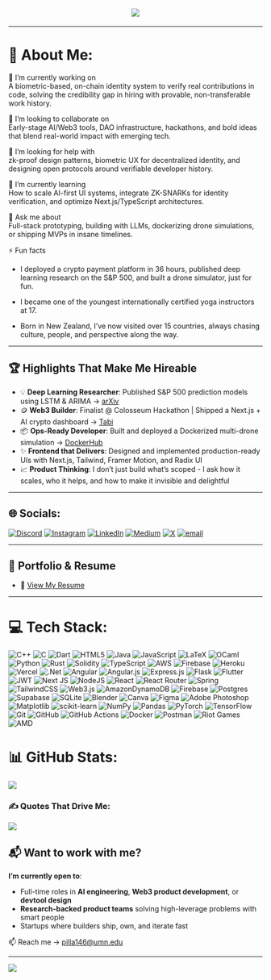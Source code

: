 <!-- Typing animation -->
<h1 align="center">
  <img src="https://readme-typing-svg.herokuapp.com?font=Fira+Code&size=28&duration=3000&pause=1000&center=true&vCenter=true&multiline=true&width=885&height=120&lines=Hey%2C+I'm+Prashant+Pilla!;I+build+at+the+intersection+of+AI,+Web3,+and+finance.;Engineer.+Researcher.+Maker.+Builder.">
</h1>

---


# 💫 About Me:

🔭 I’m currently working on  
A biometric-based, on-chain identity system to verify real contributions in code, solving the credibility gap in hiring with provable, non-transferable work history.

👯 I’m looking to collaborate on  
Early-stage AI/Web3 tools, DAO infrastructure, hackathons, and bold ideas that blend real-world impact with emerging tech.

🤝 I’m looking for help with  
zk-proof design patterns, biometric UX for decentralized identity, and designing open protocols around verifiable developer history.

🌱 I’m currently learning  
How to scale AI-first UI systems, integrate ZK-SNARKs for identity verification, and optimize Next.js/TypeScript architectures.

💬 Ask me about  
Full-stack prototyping, building with LLMs, dockerizing drone simulations, or shipping MVPs in insane timelines.

⚡ Fun facts
* I deployed a crypto payment platform in 36 hours, published deep learning research on the S&P 500, and built a drone simulator, just for fun.

* I became one of the youngest internationally certified yoga instructors at 17.

* Born in New Zealand, I’ve now visited over 15 countries, always chasing culture, people, and perspective along the way.

---

## 🏆 Highlights That Make Me Hireable

- 💡 **Deep Learning Researcher**: Published S&P 500 prediction models using LSTM & ARIMA → [arXiv](https://arxiv.org/abs/2501.17366)  
- 🪙 **Web3 Builder**: Finalist @ Colosseum Hackathon | Shipped a Next.js + AI crypto dashboard → [Tabi](https://tabi-eight.vercel.app/)  
- 📦 **Ops-Ready Developer**: Built and deployed a Dockerized multi-drone simulation → [DockerHub](https://hub.docker.com/r/prashantpilla/gopher-drone-sim)  
- ✨ **Frontend that Delivers**: Designed and implemented production-ready UIs with Next.js, Tailwind, Framer Motion, and Radix UI  
- 📈 **Product Thinking**: I don’t just build what’s scoped - I ask how it scales, who it helps, and how to make it invisible and delightful

---

## 🌐 Socials:
[![Discord](https://img.shields.io/badge/Discord-%237289DA.svg?logo=discord&logoColor=white)](https://discord.com/users/238298781764812800) [![Instagram](https://img.shields.io/badge/Instagram-%23E4405F.svg?logo=Instagram&logoColor=white)](https://instagram.com/prashant.pailla) [![LinkedIn](https://img.shields.io/badge/LinkedIn-%230077B5.svg?logo=linkedin&logoColor=white)](https://linkedin.com/in/prashant-pilla) [![Medium](https://img.shields.io/badge/Medium-12100E?logo=medium&logoColor=white)](https://medium.com/@pilla146) [![X](https://img.shields.io/badge/X-black.svg?logo=X&logoColor=white)](https://x.com/abstruderex) [![email](https://img.shields.io/badge/Email-D14836?logo=gmail&logoColor=white)](mailto:pilla146@umn.edu) 

---

## 📄 Portfolio & Resume

- 📄 [View My Resume](https://github.com/prashant-pilla/prashant-pilla/blob/main/Prashant%20Pilla%20Resume%20W3.pdf)

---

# 💻 Tech Stack:
![C++](https://img.shields.io/badge/c++-%2300599C.svg?style=for-the-badge&logo=c%2B%2B&logoColor=white) ![C](https://img.shields.io/badge/c-%2300599C.svg?style=for-the-badge&logo=c&logoColor=white) ![Dart](https://img.shields.io/badge/dart-%230175C2.svg?style=for-the-badge&logo=dart&logoColor=white) ![HTML5](https://img.shields.io/badge/html5-%23E34F26.svg?style=for-the-badge&logo=html5&logoColor=white) ![Java](https://img.shields.io/badge/java-%23ED8B00.svg?style=for-the-badge&logo=openjdk&logoColor=white) ![JavaScript](https://img.shields.io/badge/javascript-%23323330.svg?style=for-the-badge&logo=javascript&logoColor=%23F7DF1E) ![LaTeX](https://img.shields.io/badge/latex-%23008080.svg?style=for-the-badge&logo=latex&logoColor=white) ![OCaml](https://img.shields.io/badge/OCaml-%23E98407.svg?style=for-the-badge&logo=ocaml&logoColor=white) ![Python](https://img.shields.io/badge/python-3670A0?style=for-the-badge&logo=python&logoColor=ffdd54) ![Rust](https://img.shields.io/badge/rust-%23000000.svg?style=for-the-badge&logo=rust&logoColor=white) ![Solidity](https://img.shields.io/badge/Solidity-%23363636.svg?style=for-the-badge&logo=solidity&logoColor=white) ![TypeScript](https://img.shields.io/badge/typescript-%23007ACC.svg?style=for-the-badge&logo=typescript&logoColor=white) ![AWS](https://img.shields.io/badge/AWS-%23FF9900.svg?style=for-the-badge&logo=amazon-aws&logoColor=white) ![Firebase](https://img.shields.io/badge/firebase-%23039BE5.svg?style=for-the-badge&logo=firebase) ![Heroku](https://img.shields.io/badge/heroku-%23430098.svg?style=for-the-badge&logo=heroku&logoColor=white) ![Vercel](https://img.shields.io/badge/vercel-%23000000.svg?style=for-the-badge&logo=vercel&logoColor=white) ![.Net](https://img.shields.io/badge/.NET-5C2D91?style=for-the-badge&logo=.net&logoColor=white) ![Angular](https://img.shields.io/badge/angular-%23DD0031.svg?style=for-the-badge&logo=angular&logoColor=white) ![Angular.js](https://img.shields.io/badge/angular.js-%23E23237.svg?style=for-the-badge&logo=angularjs&logoColor=white) ![Express.js](https://img.shields.io/badge/express.js-%23404d59.svg?style=for-the-badge&logo=express&logoColor=%2361DAFB) ![Flask](https://img.shields.io/badge/flask-%23000.svg?style=for-the-badge&logo=flask&logoColor=white) ![Flutter](https://img.shields.io/badge/Flutter-%2302569B.svg?style=for-the-badge&logo=Flutter&logoColor=white) ![JWT](https://img.shields.io/badge/JWT-black?style=for-the-badge&logo=JSON%20web%20tokens) ![Next JS](https://img.shields.io/badge/Next-black?style=for-the-badge&logo=next.js&logoColor=white) ![NodeJS](https://img.shields.io/badge/node.js-6DA55F?style=for-the-badge&logo=node.js&logoColor=white) ![React](https://img.shields.io/badge/react-%2320232a.svg?style=for-the-badge&logo=react&logoColor=%2361DAFB) ![React Router](https://img.shields.io/badge/React_Router-CA4245?style=for-the-badge&logo=react-router&logoColor=white) ![Spring](https://img.shields.io/badge/spring-%236DB33F.svg?style=for-the-badge&logo=spring&logoColor=white) ![TailwindCSS](https://img.shields.io/badge/tailwindcss-%2338B2AC.svg?style=for-the-badge&logo=tailwind-css&logoColor=white) ![Web3.js](https://img.shields.io/badge/web3.js-F16822?style=for-the-badge&logo=web3.js&logoColor=white) ![AmazonDynamoDB](https://img.shields.io/badge/Amazon%20DynamoDB-4053D6?style=for-the-badge&logo=Amazon%20DynamoDB&logoColor=white) ![Firebase](https://img.shields.io/badge/firebase-a08021?style=for-the-badge&logo=firebase&logoColor=ffcd34) ![Postgres](https://img.shields.io/badge/postgres-%23316192.svg?style=for-the-badge&logo=postgresql&logoColor=white) ![Supabase](https://img.shields.io/badge/Supabase-3ECF8E?style=for-the-badge&logo=supabase&logoColor=white) ![SQLite](https://img.shields.io/badge/sqlite-%2307405e.svg?style=for-the-badge&logo=sqlite&logoColor=white) ![Blender](https://img.shields.io/badge/blender-%23F5792A.svg?style=for-the-badge&logo=blender&logoColor=white) ![Canva](https://img.shields.io/badge/Canva-%2300C4CC.svg?style=for-the-badge&logo=Canva&logoColor=white) ![Figma](https://img.shields.io/badge/figma-%23F24E1E.svg?style=for-the-badge&logo=figma&logoColor=white) ![Adobe Photoshop](https://img.shields.io/badge/adobe%20photoshop-%2331A8FF.svg?style=for-the-badge&logo=adobe%20photoshop&logoColor=white) ![Matplotlib](https://img.shields.io/badge/Matplotlib-%23ffffff.svg?style=for-the-badge&logo=Matplotlib&logoColor=black) ![scikit-learn](https://img.shields.io/badge/scikit--learn-%23F7931E.svg?style=for-the-badge&logo=scikit-learn&logoColor=white) ![NumPy](https://img.shields.io/badge/numpy-%23013243.svg?style=for-the-badge&logo=numpy&logoColor=white) ![Pandas](https://img.shields.io/badge/pandas-%23150458.svg?style=for-the-badge&logo=pandas&logoColor=white) ![PyTorch](https://img.shields.io/badge/PyTorch-%23EE4C2C.svg?style=for-the-badge&logo=PyTorch&logoColor=white) ![TensorFlow](https://img.shields.io/badge/TensorFlow-%23FF6F00.svg?style=for-the-badge&logo=TensorFlow&logoColor=white) ![Git](https://img.shields.io/badge/git-%23F05033.svg?style=for-the-badge&logo=git&logoColor=white) ![GitHub](https://img.shields.io/badge/github-%23121011.svg?style=for-the-badge&logo=github&logoColor=white) ![GitHub Actions](https://img.shields.io/badge/github%20actions-%232671E5.svg?style=for-the-badge&logo=githubactions&logoColor=white) ![Docker](https://img.shields.io/badge/docker-%230db7ed.svg?style=for-the-badge&logo=docker&logoColor=white) ![Postman](https://img.shields.io/badge/Postman-FF6C37?style=for-the-badge&logo=postman&logoColor=white) ![Riot Games](https://img.shields.io/badge/riotgames-D32936.svg?style=for-the-badge&logo=riotgames&logoColor=white) ![AMD](https://img.shields.io/badge/AMD-%23000000.svg?style=for-the-badge&logo=amd&logoColor=white)

# 📊 GitHub Stats:
![](https://nirzak-streak-stats.vercel.app/?user=prashant-pilla&theme=dark&hide_border=true)<br/>
<!--![](https://github-readme-stats.vercel.app/api/top-langs/?username=prashant-pilla&theme=dark&hide_border=true&include_all_commits=false&count_private=false&layout=compact)-->

### ✍️ Quotes That Drive Me:
![](https://quotes-github-readme.vercel.app/api?type=horizontal&theme=radical)

## 📬 Want to work with me?

**I’m currently open to**:
- Full-time roles in **AI engineering**, **Web3 product development**, or **devtool design**
- **Research-backed product teams** solving high-leverage problems with smart people
- Startups where builders ship, own, and iterate fast

📫 Reach me → [pilla146@umn.edu](mailto:pilla146@umn.edu)

---
[![](https://visitcount.itsvg.in/api?id=prashant-pilla&icon=5&color=7)](https://visitcount.itsvg.in)

<!-- Built with 💡 by Prashant Pilla -->
